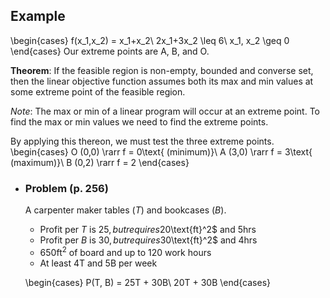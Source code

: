 ## Example
\begin{cases}
f(x_1,x_2) = x_1+x_2\\
2x_1+3x_2 \leq 6\\
x_1, x_2 \geq 0
\end{cases}
Our extreme points are A, B, and O.

**Theorem**:
If the feasible region is non-empty, bounded and converse set, then the linear objective function assumes both its max and min values at some extreme point of the feasible region.

*Note*: The max or min of a linear program will occur at an extreme point. To find the max or min values we need to find the extreme points.

By applying this thereon, we must test the three extreme points.
\begin{cases}
O (0,0) \rarr f = 0\text{ (minimum)}\\
A (3,0) \rarr f = 3\text{ (maximum)}\\
B (0,2) \rarr f = 2
\end{cases}
- ### Problem (p. 256)
  A carpenter maker tables ($T$) and bookcases ($B$).
  * Profit per $T$ is $25, but requires 20$\text{ft}^2$ and 5hrs
  * Profit per $B$ is $30, but requires 30$\text{ft}^2$ and 4hrs
  * 650$\text{ft}^2$ of board and up to 120 work hours
  * At least 4T and 5B per week
  
  \begin{cases}
  P(T, B) = 25T + 30B\\
  20T + 30B 
  \end{cases}